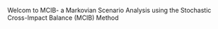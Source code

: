 Welcom to MCIB- a Markovian Scenario Analysis using the Stochastic Cross-Impact Balance (MCIB) Method 
